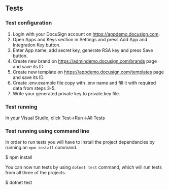 ## Tests
### Test configuration
1. Login with your DocuSign account on https://appdemo.docusign.com.
2. Open Apps and Keys section in Settings and press Add App and Integration Key button.
3. Enter App name, add secret key, generate RSA key and press Save button.
4. Create new brand on https://admindemo.docusign.com/brands page and save its ID.
5. Create new template on https://appdemo.docusign.com/templates page and save its ID.
6. Create .env.example file copy with .env name and fill it with required data from steps 3-5. 
7. Write your generated private key to private.key file.

### Test running

In your Visual Studio, click Test->Run->All Tests

### Test running using command line

In order to run tests you will have to install the project dependancies by running an `npm install` command.

$ npm install

You can now run tests by using `dotnet test` command, which will run tests from all three of the projects.

$ dotnet test 
